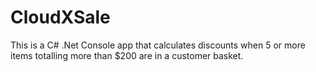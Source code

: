 # CloudXSale
This is a C# .Net Console app that calculates discounts when 5 or more items totalling more than $200 are in a customer basket.
